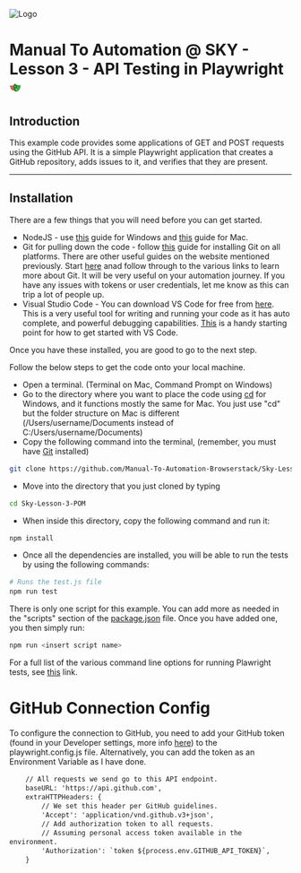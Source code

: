 ![Logo](https://www.browserstack.com/images/static/header-logo.jpg)

# Manual To Automation @ SKY - Lesson 3 - API Testing in Playwright <a href="https://nodejs.org/en/"><img src="https://raw.githubusercontent.com/github/explore/60cd2530141f67f07a947fa2d310c482e287e387/topics/playwright/playwright.png" alt="playwright" height="22" /></a>

## Introduction

This example code provides some applications of GET and POST requests using the GitHub API. It is a simple Playwright application that creates a GitHub repository, adds issues to it, and verifies that they are present.

---

## Installation

There are a few things that you will need before you can get started.

* NodeJS - use [this](https://phoenixnap.com/kb/install-node-js-npm-on-windows) guide for Windows and [this](https://nodesource.com/blog/installing-nodejs-tutorial-mac-os-x/) guide for Mac.
* Git for pulling down the code - follow [this]() guide for installing Git on all platforms. There are other useful guides on the website mentioned previously. Start [here](https://github.com/git-guides) anad follow through to the various links to learn more about Git. It will be very useful on your automation journey. If you have any issues with tokens or user credentials, let me know as this can trip a lot of people up.
* Visual Studio Code - You can download VS Code for free from [here](https://code.visualstudio.com/download). This is a very useful tool for writing and running your code as it has auto complete, and powerful debugging capabilities. [This](https://code.visualstudio.com/docs/introvideos/basics) is a handy starting point for how to get started with VS Code.

Once you have these installed, you are good to go to the next step.

Follow the below steps to get the code onto your local machine.

* Open a terminal. (Terminal on Mac, Command Prompt on Windows)
* Go to the directory where you want to place the code using [cd](https://docs.microsoft.com/en-us/windows-server/administration/windows-commands/cd) for Windows, and it functions mostly the same for Mac. You just use "cd" but the folder structure on Mac is different (/Users/username/Documents instead of C:/Users/username/Documents)
* Copy the following command into the terminal, (remember, you must have [Git](https://git-scm.com/downloads) installed)
```sh
git clone https://github.com/Manual-To-Automation-Browserstack/Sky-Lesson-3-POM.git.
```
* Move into the directory that you just cloned by typing
```sh
cd Sky-Lesson-3-POM
```
* When inside this directory, copy the following command and run it:
```sh
npm install
```
* Once all the dependencies are installed, you will be able to run the tests by using the following commands:
```sh
# Runs the test.js file
npm run test
```

There is only one script for this example. You can add more as needed in the "scripts" section of the [package.json](./package.json) file. Once you have added one, you then simply run:

```sh
npm run <insert script name>
```

For a full list of the various command line options for running Plawright tests, see [this](https://playwright.dev/docs/test-cli) link.

# GitHub Connection Config

To configure the connection to GitHub, you need to add your GitHub token (found in your Developer settings, more info [here](https://docs.github.com/en/authentication/keeping-your-account-and-data-secure/creating-a-personal-access-token)) to the playwright.config.js file. Alternatively, you can add the token as an Environment Variable as I have done.

```
    // All requests we send go to this API endpoint.
    baseURL: 'https://api.github.com',
    extraHTTPHeaders: {
        // We set this header per GitHub guidelines.
        'Accept': 'application/vnd.github.v3+json',
        // Add authorization token to all requests.
        // Assuming personal access token available in the environment.
        'Authorization': `token ${process.env.GITHUB_API_TOKEN}`,
    }
```